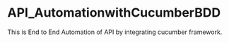 # API_AutomationwithCucumberBDD
This is  End to End Automation of API by integrating cucumber framework.

